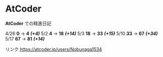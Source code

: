 # AtCoder

**AtCoder** での精進日記

4/26 **0** → **4** ***(+4)***
5/2 **4** → **18** ***(+14)***
5/3 **18** → **33** ***(+15)***
5/10 **33** → **67** ***(+34)***
5/17 **67** → **81** ***(+14)***

リンク https://atcoder.jp/users/Nobunaga1534
